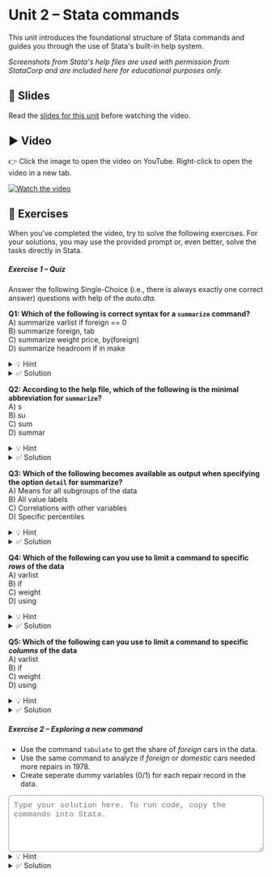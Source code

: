 # Unit 2 – Stata commands

This unit introduces the foundational structure of Stata commands and guides you through the use of Stata's built-in help system. 

*Screenshots from Stata's help files are used with permission from StataCorp and are included here for educational purposes only.*

## 📄 Slides

Read the [slides for this unit](unit02_slides.pdf) before watching the video.

## ▶️ Video

👉 Click the image to open the video on YouTube. Right-click to open the video in a new tab.

[![Watch the video](https://img.youtube.com/vi/7z9fCGeyWZI/0.jpg)](https://www.youtube.com/watch?v=7z9fCGeyWZI)

## 🧪 Exercises

When you've completed the video, try to solve the following exercises. For your solutions, you may use the provided prompt or, even better, solve the tasks directly in Stata.

<h5>Exercise 1 – Quiz</h5>

Answer the following Single-Choice (i.e., there is always exactly one correct answer) questions with help of the *auto.dta*. <br>

<span style="display:block; margin-top:0.5em;"></span>

**Q1: Which of the following is correct syntax for a `summarize` command?** <br>
A) summarize varlist if foreign == 0 <br>
B) summarize foreign, tab <br>
C) summarize weight price, by(foreign) <br>
D) summarize headroom if in make

<details>
<summary>💡 Hint</summary>

To consult the help file for summarize, type: `help summarize`

</details>

<details>
<summary>✅ Solution</summary>

**Correct answer: C** <br>
In A, we pass a variable called *varlist* to summarize. This variable does not exist in the data. <br>
In B, we specify an option that is not allowed for summarize. <br>
In D, we do not specify an if-condition and *make* does not specify observation numbers. <br>
</details>

<span style="display:block; margin-top:0.5em;"></span>

**Q2: According to the help file, which of the following is the minimal abbreviation for `summarize`?** <br>
A) s <br>
B) su <br>
C) sum <br>
D) summar

<details>
<summary>💡 Hint</summary>

You can identify the minimal abbreviation by the underlined part of the command.

</details>

<details>
<summary>✅ Solution</summary>

**Correct answer: B** <br>
</details>

<span style="display:block; margin-top:0.5em;"></span>

**Q3: Which of the following becomes available as output when specifying the option `detail` for summarize?**<br>
A) Means for all subgroups of the data <br>
B) All value labels <br>
C) Correlations with other variables <br>
D) Specific percentiles 

<details>
<summary>💡 Hint</summary>

Scroll down the help file until you find the `Stored results`.

</details>

<details>
<summary>✅ Solution</summary>

**Correct answer: D** <br>
To calculate means for subgroups, you could use `by` as a prefix or option. <br>
To get value labels, you could use the command `codebook`. <br>
To calculate correlations, you could use the command `correlate`.
</details>

<span style="display:block; margin-top:0.5em;"></span>

**Q4: Which of the following can you use to limit a command to specific *rows* of the data**<br>
A) varlist <br>
B) if <br>
C) weight <br>
D) using 

<details>
<summary>💡 Hint</summary>

You may find a suitable `Example` in the help file of the command `generate`.

</details>

<details>
<summary>✅ Solution</summary>

**Correct answer: B** <br>
*if* needs a condition to select observations (rows) of your data.
</details>

<span style="display:block; margin-top:0.5em;"></span>

**Q5: Which of the following can you use to limit a command to specific *columns* of the data**<br>
A) varlist <br>
B) if <br>
C) weight <br>
D) using 

<details>
<summary>💡 Hint</summary>

Try it out with `summarize`.

</details>

<details>
<summary>✅ Solution</summary>

**Correct answer: A** <br>
By passing selected variables to a command, the command will only execute for these variables (columns).
</details>

<h5>Exercise 2 – Exploring a new command</h5>

- Use the command `tabulate` to get the share of *foreign* cars in the data.
- Use the same command to analyze if *foreign* or *domestic* cars needed more repairs in 1978.
- Create seperate dummy variables (0/1) for each repair record in the data.

<textarea id="ex2-1" rows="5"
  style="width:100%;
         font-family: ui-monospace, SFMono-Regular, Menlo, Consolas, 'Liberation Mono', monospace;
         font-size: 0.95rem;
         padding: 0.6rem;
         border: 1px solid #999;
         border-radius: 6px;
         color: #000;
         background-color: #fff;
         outline: none;
         box-shadow: none;"
  placeholder="Type your solution here. To run code, copy the commands into Stata."></textarea>

<details>
<summary>💡 Hint</summary>

Carefully study the *help* file of `tabulate`. The command may behave differently depending on the number of variables passed to it.

</details>

<details>

<summary>✅ Solution</summary>

```stata
tab foreign
tab rep78 foreign
tab rep78, gen(rep_dummy)
 ```
Using the option `generate` creates five dummy variables *rep_dummy1*-*rep_dummy5*.
</details>
